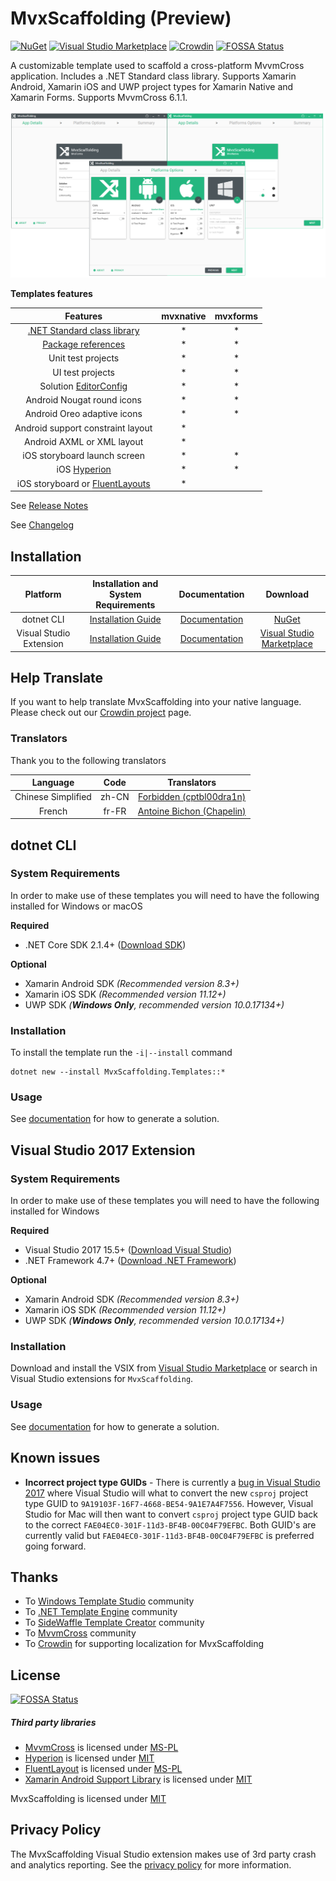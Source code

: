 # MvxScaffolding (Preview)

[![NuGet](https://img.shields.io/nuget/v/MvxScaffolding.Templates.svg)](https://www.nuget.org/packages/MvxScaffolding.Templates/)
[![Visual Studio Marketplace](https://img.shields.io/vscode-marketplace/v/Plac3Hold3r.MvxScaffolding.svg)](https://marketplace.visualstudio.com/items?itemName=Plac3Hold3r.MvxScaffolding)
[![Crowdin](https://d322cqt584bo4o.cloudfront.net/mvxscaffolding/localized.svg)](https://crowdin.com/project/mvxscaffolding)
[![FOSSA Status](https://app.fossa.io/api/projects/git%2Bgithub.com%2FPlac3hold3r%2FMvxScaffolding.svg?type=shield)](https://app.fossa.io/projects/git%2Bgithub.com%2FPlac3hold3r%2FMvxScaffolding?ref=badge_shield)

A customizable template used to scaffold a cross-platform MvvmCross application. Includes a .NET Standard class library. Supports Xamarin Android, Xamarin iOS and UWP project types for Xamarin Native and Xamarin Forms. Supports MvvmCross 6.1.1.

![MvxScaffolding screenshot](docs/resources/vs_template_banner.png)

__Templates features__

 Features    | mvxnative            |  mvxforms
:-------------------------:|:-------------------------:|:-------------------------:
[.NET Standard class library](https://docs.microsoft.com/en-us/dotnet/standard/net-standard) |* |*
[Package references](https://docs.microsoft.com/en-us/nuget/consume-packages/package-references-in-project-files) |* |*
Unit test projects |* |*
UI test projects |* |*
Solution [EditorConfig](https://docs.microsoft.com/en-us/visualstudio/ide/create-portable-custom-editor-options) |* |*
Android Nougat round icons |* |*
Android Oreo adaptive icons |* |*
Android support constraint layout |* |
Android AXML or XML layout |* |
iOS storyboard launch screen |* | *
iOS [Hyperion](https://github.com/willowtreeapps/Hyperion-iOS) |* | *
iOS storyboard or [FluentLayouts](https://github.com/FluentLayout/Cirrious.FluentLayout) |* |

See [Release Notes](docs/release_notes.md)

See [Changelog](/CHANGELOG.md)

## Installation

 Platform  |  Installation and System Requirements | Documentation           | Download           |
:-------------------------:|:-------------------------:|:-------------------------:|:-------------------------:
dotnet CLI | [Installation Guide](#dotnet-cli) | [Documentation](docs/template_dotnet_cli.md) | [NuGet](https://www.nuget.org/packages/MvxScaffolding.Templates/)
Visual Studio Extension | [Installation Guide](#visual-studio-extension) | [Documentation](docs/template_vs.md) | [Visual Studio Marketplace](https://marketplace.visualstudio.com/items?itemName=Plac3Hold3r.MvxScaffolding)

## Help Translate

If you want to help translate MvxScaffolding into your native language. Please check out our [Crowdin project](https://crowdin.com/project/mvxscaffolding) page.

### Translators

Thank you to the following translators

Language | Code | Translators |
:-------------------------:|:-------------------------:|:-------------------------:
Chinese Simplified | zh-CN | [Forbidden (cptbl00dra1n)](https://crowdin.com/profile/cptbl00dra1n)
French | fr-FR | [Antoine Bichon (Chapelin)](https://crowdin.com/profile/Chapelin)

## dotnet CLI

### System Requirements

In order to make use of these templates you will need to have the following installed for Windows or macOS

__Required__

 * .NET Core SDK 2.1.4+ ([Download SDK](https://www.microsoft.com/net/download))

 __Optional__ 

 * Xamarin Android SDK _(Recommended version 8.3+)_
 * Xamarin iOS SDK _(Recommended version 11.12+)_
 * UWP SDK _(__Windows Only__, recommended  version 10.0.17134+)_

### Installation

To install the template run the `-i|--install` command

```text
dotnet new --install MvxScaffolding.Templates::*
```

### Usage

See [documentation](docs/template_dotnet_cli.md) for how to generate a solution.

## Visual Studio 2017 Extension

### System Requirements

In order to make use of these templates you will need to have the following installed for Windows

__Required__

 * Visual Studio 2017 15.5+ ([Download Visual Studio](https://www.visualstudio.com/downloads/))
 * .NET Framework 4.7+ ([Download .NET Framework](https://www.microsoft.com/net/download/windows))

 __Optional__ 

 * Xamarin Android SDK _(Recommended version 8.3+)_
 * Xamarin iOS SDK _(Recommended version 11.12+)_
 * UWP SDK _(__Windows Only__, recommended version 10.0.17134+)_

### Installation

Download and install the VSIX from [Visual Studio Marketplace](https://marketplace.visualstudio.com/items?itemName=Plac3Hold3r.MvxScaffolding) or search in Visual Studio extensions for `MvxScaffolding`.

### Usage

See [documentation](docs/template_vs.md) for how to generate a solution.

## Known issues

- __Incorrect project type GUIDs__ - There is currently a [bug in Visual Studio 2017](https://github.com/dotnet/project-system/issues/1821) where Visual Studio will what to convert the new `csproj` project type GUID to `9A19103F-16F7-4668-BE54-9A1E7A4F7556`. However, Visual Studio for Mac will then want to convert `csproj` project type GUID back to the correct `FAE04EC0-301F-11d3-BF4B-00C04F79EFBC`. Both GUID's are currently valid but `FAE04EC0-301F-11d3-BF4B-00C04F79EFBC` is preferred going forward.

## Thanks

- To [Windows Template Studio](https://github.com/Microsoft/WindowsTemplateStudio) community
- To [.NET Template Engine](https://github.com/dotnet/templating) community
- To [SideWaffle Template Creator](https://github.com/ligershark/sidewafflev2) community
- To [MvvmCross](https://github.com/MvvmCross/MvvmCross) community
- To [Crowdin](https://crowdin.com) for supporting localization for MvxScaffolding

## License


[![FOSSA Status](https://app.fossa.io/api/projects/git%2Bgithub.com%2FPlac3hold3r%2FMvxScaffolding.svg?type=large)](https://app.fossa.io/projects/git%2Bgithub.com%2FPlac3hold3r%2FMvxScaffolding?ref=badge_large)

##### Third party libraries
- [MvvmCross](https://github.com/MvvmCross/MvvmCross) is licensed under [MS-PL](https://github.com/MvvmCross/MvvmCross/blob/master/LICENSE)
- [Hyperion](https://github.com/willowtreeapps/Hyperion-iOS) is licensed under [MIT](https://github.com/willowtreeapps/Hyperion-iOS/blob/master/LICENSE)
- [FluentLayout](https://github.com/FluentLayout/Cirrious.FluentLayout) is licensed under [MS-PL](https://github.com/FluentLayout/Cirrious.FluentLayout/blob/master/LICENSE)
- [Xamarin Android Support Library](https://github.com/xamarin/AndroidSupportComponents/) is licensed under [MIT](https://github.com/xamarin/AndroidSupportComponents/blob/master/LICENSE.md)

MvxScaffolding is licensed under [MIT](https://github.com/Plac3hold3r/MvxScaffolding/blob/master/LICENSE)

## Privacy Policy

The MvxScaffolding Visual Studio extension makes use of 3rd party crash and analytics reporting. See the [privacy policy](docs/privacy_policy.md) for more information.